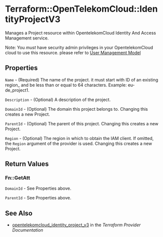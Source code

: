 # Terraform::OpenTelekomCloud::IdentityProjectV3

Manages a Project resource within OpentelekomCloud Identity And Access 
Management service.

Note: You _must_ have security admin privileges in your OpentelekomCloud 
cloud to use this resource. please refer to [User Management Model](
https://docs.otc.t-systems.com/en-us/usermanual/iam/iam_01_0034.html)

## Properties

`Name` - (Required) The name of the project. it must start with
ID of an existing region_ and be less than or equal to 64 characters.
Example: eu-de_project1.

`Description` - (Optional) A description of the project.

`DomainId` - (Optional) The domain this project belongs to. Changing this
creates a new Project.

`ParentId` - (Optional) The parent of this project. Changing this creates
a new Project.

`Region` - (Optional) The region in which to obtain the IAM client.
If omitted, the `Region` argument of the provider is used. Changing this
creates a new Project.


## Return Values

### Fn::GetAtt

`DomainId` - See Properties above.

`ParentId` - See Properties above.

## See Also

* [opentelekomcloud_identity_project_v3](https://www.terraform.io/docs/providers/opentelekomcloud/r/identity_project_v3.html) in the _Terraform Provider Documentation_
